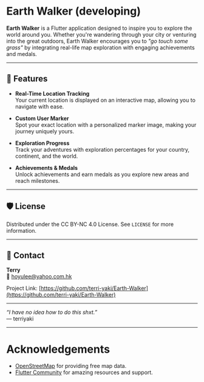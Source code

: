 # Earth Walker (developing)

**Earth Walker** is a Flutter application designed to inspire you to explore the world around you. Whether you're wandering through your city or venturing into the great outdoors, Earth Walker encourages you to *"go touch some grass"* by integrating real-life map exploration with engaging achievements and medals.

---

## 🌟 Features

- **Real-Time Location Tracking**  
  Your current location is displayed on an interactive map, allowing you to navigate with ease.

- **Custom User Marker**  
  Spot your exact location with a personalized marker image, making your journey uniquely yours.

- **Exploration Progress**  
  Track your adventures with exploration percentages for your country, continent, and the world.

- **Achievements & Medals**  
  Unlock achievements and earn medals as you explore new areas and reach milestones.

---

## 🛡 License

Distributed under the CC BY-NC 4.0 License. See `LICENSE` for more information.

---

## 📧 Contact

**Terry**  
📧 [hoyulee@yahoo.com.hk](mailto:hoyulee@yahoo.com.hk)


Project Link: [https://github.com/terri-yaki/Earth-Walker](https://github.com/terri-yaki/Earth-Walker)

---

*“I have no idea how to do this shxt.”*  
— terriyaki

---

# Acknowledgements

- [OpenStreetMap](https://www.openstreetmap.org/) for providing free map data.
- [Flutter Community](https://flutter.dev/community) for amazing resources and support.
